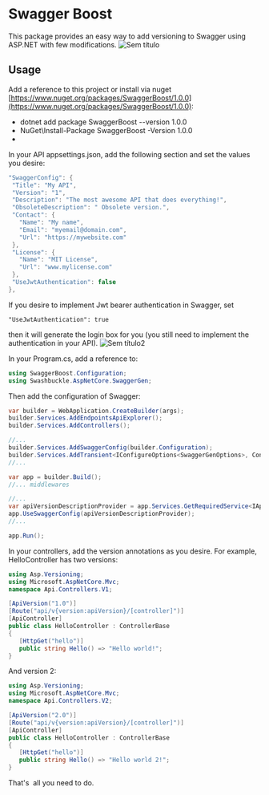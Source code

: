 # Swagger Boost  

This package provides an easy way to add versioning to Swagger using ASP.NET with few modifications.
![Sem título](https://github.com/daybson/swaggerboost/assets/3179898/4d626058-0a09-441c-a234-715b746eae4d)


## Usage

Add a reference to this project or install via nuget [https://www.nuget.org/packages/SwaggerBoost/1.0.0](https://www.nuget.org/packages/SwaggerBoost/1.0.0):
- dotnet add package SwaggerBoost --version 1.0.0
- NuGet\Install-Package SwaggerBoost -Version 1.0.0
- <PackageReference Include="SwaggerBoost" Version="1.0.0" />

In your API appsettings.json, add the following section and set the values you desire:

```csharp
"SwaggerConfig": {
 "Title": "My API",
 "Version": "1",
 "Description": "The most awesome API that does everything!",
 "ObsoleteDescription": " Obsolete version.",
 "Contact": {
   "Name": "My name",
   "Email": "myemail@domain.com",
   "Url": "https://mywebsite.com"
 },
 "License": {
   "Name": "MIT License",
   "Url": "www.mylicense.com"
 },
 "UseJwtAuthentication": false
},
```

If you desire to implement Jwt bearer authentication in Swagger, set

`"UseJwtAuthentication": true`

then it will generate the login box for you (you still need to implement the authentication in your API).
![Sem título2](https://github.com/daybson/swaggerboost/assets/3179898/4c8fd862-bf5f-44d3-9c7f-a7d49782065b)


In your Program.cs, add a reference to:

```csharp
using SwaggerBoost.Configuration;
using Swashbuckle.AspNetCore.SwaggerGen;
```

Then add the configuration of Swagger:

```csharp
var builder = WebApplication.CreateBuilder(args);
builder.Services.AddEndpointsApiExplorer();
builder.Services.AddControllers(); 

//...
builder.Services.AddSwaggerConfig(builder.Configuration);
builder.Services.AddTransient<IConfigureOptions<SwaggerGenOptions>, ConfigureSwaggerOptions>();
//...

var app = builder.Build();
//... middlewares

//...
var apiVersionDescriptionProvider = app.Services.GetRequiredService<IApiVersionDescriptionProvider>();
app.UseSwaggerConfig(apiVersionDescriptionProvider);
//...

app.Run();
```

In your controllers, add the version annotations as you desire. For example, HelloController has two versions:

```csharp
using Asp.Versioning;
using Microsoft.AspNetCore.Mvc;
namespace Api.Controllers.V1;

[ApiVersion("1.0")]
[Route("api/v{version:apiVersion}/[controller]")]
[ApiController]
public class HelloController : ControllerBase
{
   [HttpGet("hello")]
   public string Hello() => "Hello world!";
}
```

And version 2:

```csharp
using Asp.Versioning;
using Microsoft.AspNetCore.Mvc;
namespace Api.Controllers.V2;

[ApiVersion("2.0")]
[Route("api/v{version:apiVersion}/[controller]")]
[ApiController]
public class HelloController : ControllerBase
{
   [HttpGet("hello")]
   public string Hello() => "Hello world 2!";
}
```

That's  all you need to do.
